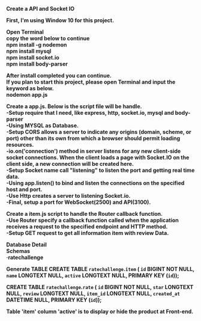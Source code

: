 <b>Create a API and Socket IO<b>

First, I'm using Window 10 for this project.

Open Terminal</br>
copy the word below to continue</br>
npm install -g nodemon </br>
npm install mysql</br>
npm install socket.io</br>
npm install body-parser</br>

After install completed you can continue.</br>
If you plan to start this project, please open Terminal and input the keyword as below.</br>
nodemon app.js


Create a app.js. Below is the script file will be handle.</br>
-Setup require that I need, like express, http, socket.io, mysql and body-parser</br>
-Using MYSQL as Database.</br>
-Setup CORS allows a server to indicate any origins (domain, scheme, or port) other than its own from which a browser should permit loading resources. </br>
-io.on('connection') method in server listens for any new client-side socket connections. When the client loads a page with Socket.IO on the client side, a new connection will be created here.</br>
-Setup Socket name call "listening" to listen the port and getting real time data.</br>
-Using app.listen() to bind and listen the connections on the specified host and port.</br>
-Use Http creates a server to listening Socket.io.</br>
-Final, setup a port for WebSocket(2500) and API(3100).</br>

Create a item.js script to handle the Router callback function.</br> 
-Use Router specify a callback function called when the application receives a request to the specified endpoint and HTTP method.</br>
-Setup GET request to get all information item with review Data. 



Database Detail</br>
Schemas </br>
·ratechallenge

Generate TABLE
CREATE TABLE `ratechallenge`.`item` (
  `id` BIGINT NOT NULL,
  `name` LONGTEXT NULL,
  `active` LONGTEXT NULL,
  PRIMARY KEY (`id`));

CREATE TABLE `ratechallenge`.`rate` (
`id` BIGINT NOT NULL,
`star` LONGTEXT NULL,
`review` LONGTEXT NULL,
`item_id` LONGTEXT NULL,
`created_at` DATETIME NULL,
PRIMARY KEY (`id`));

Table 'item' column 'active' is to display or hide the product at Front-end.
